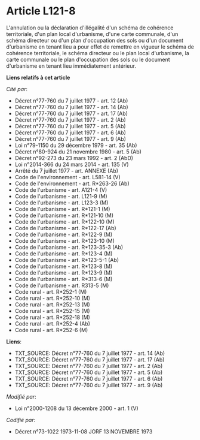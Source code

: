 # Article L121-8

L'annulation ou la déclaration d'illégalité d'un schéma de cohérence territoriale, d'un plan local d'urbanisme, d'une carte
communale, d'un schéma directeur ou d'un plan d'occupation des sols ou d'un document d'urbanisme en tenant lieu a pour effet
de remettre en vigueur le schéma de cohérence territoriale, le schéma directeur ou le plan local d'urbanisme, la carte
communale ou le plan d'occupation des sols ou le document d'urbanisme en tenant lieu immédiatement antérieur.

**Liens relatifs à cet article**

_Cité par_:

  - Décret n°77-760 du 7 juillet 1977 - art. 12 (Ab)
  - Décret n°77-760 du 7 juillet 1977 - art. 14 (Ab)
  - Décret n°77-760 du 7 juillet 1977 - art. 17 (Ab)
  - Décret n°77-760 du 7 juillet 1977 - art. 2 (Ab)
  - Décret n°77-760 du 7 juillet 1977 - art. 5 (Ab)
  - Décret n°77-760 du 7 juillet 1977 - art. 6 (Ab)
  - Décret n°77-760 du 7 juillet 1977 - art. 9 (Ab)
  - Loi n°79-1150 du 29 décembre 1979 - art. 35 (Ab)
  - Décret n°80-924 du 21 novembre 1980 - art. 5 (Ab)
  - Décret n°92-273 du 23 mars 1992 - art. 2 (AbD)
  - Loi n°2014-366 du 24 mars 2014 - art. 135 (V)
  - Arrêté du 7 juillet 1977 - art. ANNEXE (Ab)
  - Code de l'environnement - art. L581-14 (V)
  - Code de l'environnement - art. R*263-26 (Ab)
  - Code de l'urbanisme - art. A121-4 (V)
  - Code de l'urbanisme - art. L121-9 (M)
  - Code de l'urbanisme - art. L123-3 (M)
  - Code de l'urbanisme - art. R*121-1 (M)
  - Code de l'urbanisme - art. R*121-10 (M)
  - Code de l'urbanisme - art. R*122-10 (M)
  - Code de l'urbanisme - art. R*122-17 (Ab)
  - Code de l'urbanisme - art. R*122-9 (M)
  - Code de l'urbanisme - art. R*123-10 (M)
  - Code de l'urbanisme - art. R*123-35-3 (Ab)
  - Code de l'urbanisme - art. R*123-4 (M)
  - Code de l'urbanisme - art. R*123-5-1 (Ab)
  - Code de l'urbanisme - art. R*123-8 (M)
  - Code de l'urbanisme - art. R*123-9 (M)
  - Code de l'urbanisme - art. R*313-6 (M)
  - Code de l'urbanisme - art. R313-5 (M)
  - Code rural - art. R*252-1 (M)
  - Code rural - art. R*252-10 (M)
  - Code rural - art. R*252-13 (M)
  - Code rural - art. R*252-15 (M)
  - Code rural - art. R*252-18 (M)
  - Code rural - art. R*252-4 (Ab)
  - Code rural - art. R*252-6 (M)

**Liens**:

  - TXT_SOURCE: Décret n°77-760 du 7 juillet 1977 - art. 14 (Ab)
  - TXT_SOURCE: Décret n°77-760 du 7 juillet 1977 - art. 17 (Ab)
  - TXT_SOURCE: Décret n°77-760 du 7 juillet 1977 - art. 2 (Ab)
  - TXT_SOURCE: Décret n°77-760 du 7 juillet 1977 - art. 5 (Ab)
  - TXT_SOURCE: Décret n°77-760 du 7 juillet 1977 - art. 6 (Ab)
  - TXT_SOURCE: Décret n°77-760 du 7 juillet 1977 - art. 9 (Ab)

_Modifié par_:

  - Loi n°2000-1208 du 13 décembre 2000 - art. 1 (V)

_Codifié par_:

  - Décret n°73-1022 1973-11-08 JORF 13 NOVEMBRE 1973
